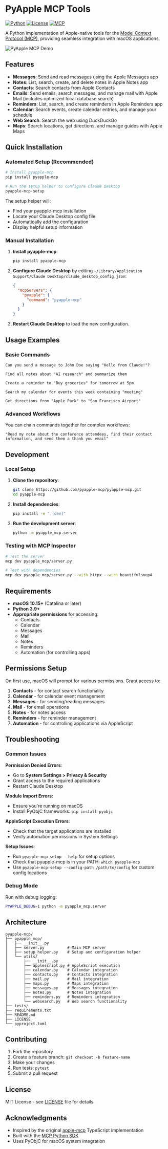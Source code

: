 # PyApple MCP Tools

[![Python](https://img.shields.io/badge/python-3.9+-blue.svg)](https://www.python.org/downloads/)
[![License](https://img.shields.io/badge/license-MIT-green.svg)](LICENSE)
[![MCP](https://img.shields.io/badge/MCP-compatible-purple.svg)](https://modelcontextprotocol.io)

A Python implementation of Apple-native tools for the [Model Context Protocol (MCP)](https://modelcontextprotocol.com/docs/mcp-protocol), providing seamless integration with macOS applications.

![PyApple MCP Demo](https://via.placeholder.com/600x300?text=PyApple+MCP+Demo)

## Features

- **Messages**: Send and read messages using the Apple Messages app
- **Notes**: List, search, create, and delete notes in Apple Notes app  
- **Contacts**: Search contacts from Apple Contacts
- **Emails**: Send emails, search messages, and manage mail with Apple Mail (includes optimized local database search)
- **Reminders**: List, search, and create reminders in Apple Reminders app
- **Calendar**: Search events, create calendar entries, and manage your schedule
- **Web Search**: Search the web using DuckDuckGo
- **Maps**: Search locations, get directions, and manage guides with Apple Maps

## Quick Installation

### Automated Setup (Recommended)

```bash
# Install pyapple-mcp
pip install pyapple-mcp

# Run the setup helper to configure Claude Desktop
pyapple-mcp-setup
```

The setup helper will:
- Find your pyapple-mcp installation
- Locate your Claude Desktop config file
- Automatically add the configuration
- Display helpful setup information

### Manual Installation

1. **Install pyapple-mcp**:
   ```bash
   pip install pyapple-mcp
   ```

2. **Configure Claude Desktop** by editing `~/Library/Application Support/Claude Desktop/claude_desktop_config.json`:
   ```json
   {
     "mcpServers": {
       "pyapple": {
         "command": "pyapple-mcp"
       }
     }
   }
   ```

3. **Restart Claude Desktop** to load the new configuration.

## Usage Examples

### Basic Commands

```
Can you send a message to John Doe saying "Hello from Claude!"?
```

```
Find all notes about "AI research" and summarize them
```

```
Create a reminder to "Buy groceries" for tomorrow at 5pm
```

```
Search my calendar for events this week containing "meeting"
```

```
Get directions from "Apple Park" to "San Francisco Airport"
```

### Advanced Workflows

You can chain commands together for complex workflows:

```
"Read my note about the conference attendees, find their contact information, and send them a thank you email"
```

## Development

### Local Setup

1. **Clone the repository**:
   ```bash
   git clone https://github.com/pyapple-mcp/pyapple-mcp.git
   cd pyapple-mcp
   ```

2. **Install dependencies**:
   ```bash
   pip install -e ".[dev]"
   ```

3. **Run the development server**:
   ```bash
   python -m pyapple_mcp.server
   ```

### Testing with MCP Inspector

```bash
# Test the server
mcp dev pyapple_mcp/server.py

# Test with dependencies
mcp dev pyapple_mcp/server.py --with httpx --with beautifulsoup4
```

## Requirements

- **macOS 10.15+** (Catalina or later)
- **Python 3.9+**
- **Appropriate permissions** for accessing:
  - Contacts
  - Calendar
  - Messages
  - Mail
  - Notes
  - Reminders
  - Automation (for controlling apps)

## Permissions Setup

On first use, macOS will prompt for various permissions. Grant access to:

1. **Contacts** - for contact search functionality
2. **Calendar** - for calendar event management
3. **Messages** - for sending/reading messages  
4. **Mail** - for email operations
5. **Notes** - for notes access
6. **Reminders** - for reminder management
7. **Automation** - for controlling applications via AppleScript

## Troubleshooting

### Common Issues

**Permission Denied Errors**:
- Go to **System Settings > Privacy & Security**
- Grant access to the required applications
- Restart Claude Desktop

**Module Import Errors**:
- Ensure you're running on macOS
- Install PyObjC frameworks: `pip install pyobjc`

**AppleScript Execution Errors**:
- Check that the target applications are installed
- Verify automation permissions in System Settings

**Setup Issues**:
- Run `pyapple-mcp-setup --help` for setup options
- Check that pyapple-mcp is in your PATH: `which pyapple-mcp`
- Use `pyapple-mcp-setup --config-path /path/to/config` for custom config locations

### Debug Mode

Run with debug logging:
```bash
PYAPPLE_DEBUG=1 python -m pyapple_mcp.server
```

## Architecture

```
pyapple-mcp/
├── pyapple_mcp/
│   ├── __init__.py
│   ├── server.py          # Main MCP server
│   ├── setup_helper.py    # Setup and configuration helper
│   └── utils/
│       ├── __init__.py
│       ├── applescript.py # AppleScript execution
│       ├── calendar.py    # Calendar integration
│       ├── contacts.py    # Contacts integration
│       ├── mail.py        # Mail integration
│       ├── maps.py        # Maps integration
│       ├── messages.py    # Messages integration
│       ├── notes.py       # Notes integration
│       ├── reminders.py   # Reminders integration
│       └── websearch.py   # Web search functionality
├── tests/
├── requirements.txt
├── README.md
├── LICENSE
└── pyproject.toml
```

## Contributing

1. Fork the repository
2. Create a feature branch: `git checkout -b feature-name`
3. Make your changes
4. Run tests: `pytest`
5. Submit a pull request

## License

MIT License - see [LICENSE](LICENSE) file for details.

## Acknowledgments

- Inspired by the original [apple-mcp](https://github.com/dhravya/apple-mcp) TypeScript implementation
- Built with the [MCP Python SDK](https://github.com/modelcontextprotocol/python-sdk)
- Uses PyObjC for macOS system integration 
